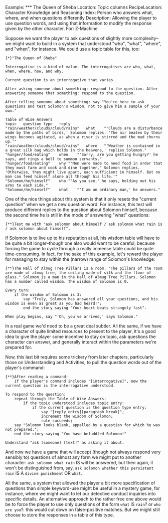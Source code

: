 Example: *** The Queen of Sheba
Location: Topic columns
RecipeLocation: Character Knowledge and Reasoning
Index: Person who answers what, where, and when questions differently
Description: Allowing the player to use question words, and using that information to modify the response given by the other character.
For: Z-Machine

  
Suppose we want the player to ask questions of slightly more complexity–we might want to build in a system that understood "who", "what", "where", and "when", for instance. We could use a topic table for this, too:

  

``` inform7
{*}"The Queen of Sheba"

Interrogative is a kind of value. The interrogatives are who, what, when, where, how, and why.

Current question is an interrogative that varies.

After asking someone about something: respond to the question. After answering someone that something: respond to the question.

After telling someone about something: say "You're here to ask questions and test Solomon's wisdom, not to give him a sample of your own."

Table of Wise Answers
topic	question type	reply
"rain/weather/clouds/cloud/rains"	what	"'Clouds are a disturbance made by the paths of birds,' Solomon replies. 'The air beaten by their wings becomes agitated, as when a river is stirred and the mud churns up.'"
"rain/weather/clouds/cloud/rains"	where	"'Weather is contained in a great silk bag which holds in the heavens,' replies Solomon."
"hunger/food/eating"	when	"'Sorry, are you getting hungry?' he says, and rings a bell to summon servants."
"hunger/food/eating"	why	"'Men were made to need food in order that they must farm and cook and dine together,' Solomon replies. 'Otherwise, they might live apart, each sufficient in himself. But no man can feed himself alone all through his life.'"
"Solomon/he/himself"	who	"'As you see,' he says, holding out his arms to each side."
"Solomon/he/himself"	what	"'I am an ordinary man,' he answers."
```

  
One of the nice things about this system is that it only resets the "current question" when we get a new question word. For instance, this test will produce different replies to the question about Solomon himself, because the second time he is still in the mode of answering "what" questions:

  

``` inform7
{**}Test me with "ask solomon about himself / ask solomon what rain is / ask solomon about himself".
```

  
If Solomon is to live up to his reputation at all, his wisdom table will have to be quite a bit longer–though one also would want to be careful, because forcing the game to cycle through a really immense table could be quite time-consuming. In fact, for the sake of this example, let's reward the player for managing to stay within the (narrow) range of Solomon's knowledge:

  

``` inform7
{**}The Hall of Almug Tree Pillars is a room. "The pillars of the room are made of almug tree, the ceiling made of silk and the floor of glass." Solomon is a man in the Hall of Almug Tree Pillars. Solomon has a number called wisdom. The wisdom of Solomon is 0.

Every turn:
	if the wisdom of Solomon is 3:
		say "Truly, Solomon has answered all your questions, and his wisdom is even as great as you had heard!";
		end the story saying "Your heart beats strangely fast".

When play begins, say "'Oh, you've arrived,' says Solomon."
```

  
In a real game we'd need to be a great deal subtler. All the same, if we have a character of quite limited resources to present to the player, it's a good idea to give the player some incentive to stay on topic, ask questions the character can answer, and generally interact within the parameters we're prepared for.

  
Now, this last bit requires some trickery from later chapters, particularly those on Understanding and Activities, to pull the question words out of the player's command:

  

``` inform7
{**}After reading a command:
	if the player's command includes "[interrogative]", now the current question is the interrogative understood.

To respond to the question:
	repeat through the Table of Wise Answers:
		if the topic understood includes topic entry:
			if the current question is the question type entry:
				say "[reply entry][paragraph break]";
				increment the wisdom of Solomon;
				rule succeeds;
	say "Solomon looks blank, appalled by a question for which he was not prepared.";
	end the story saying "You have befuddled Solomon!"

Understand "ask [someone] [text]" as asking it about.
```

  
And now we have a game that will accept (though not always respond very sensibly to) questions of almost any form we might put to another character: ``ask solomon what rain`` IS will be answered, but then again, it won't be distinguished from, say, ``ask solomon whether this persistent rain`` IS A ``divine punishment`` OR ``what``.

  
All the same, a system that allowed the player a bit more specification of questions than simple keyword-use might be useful in a mystery game, for instance, where we might want to let our detective conduct inquiries into specific details. An alternative approach to the rather free one above would be to force the player to use only questions of the form ``what`` IS ``rain``? or ``who are you``?: this would cut down on false-positive matches. But we might still choose to store the responses in a table of this type.

